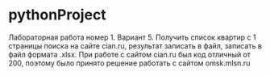 # pythonProject
Лабораторная работа номер 1. Вариант 5. Получить список квартир с 1 страницы поиска на сайте cian.ru, результат записать в файл, записать в файл формата .xlsx. При работе с сайтом cian.ru был код отличный от 200, поэтому было принято решение работать с сайтом omsk.mlsn.ru
